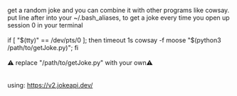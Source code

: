 get a random joke and you can combine it with other programs like cowsay.<br />
put line after into your ~/.bash_aliases, to get a joke every time you open up session 0 in your terminal<br />
<br /> 
if [ "$(tty)" == /dev/pts/0 ]; then timeout 1s cowsay -f moose "$(python3 /path/to/getJoke.py)"; fi<br /> 
<br />
⚠️ replace "/path/to/getJoke.py" with your own⚠️ <br />
<br />
<br />
using: https://v2.jokeapi.dev/ <br />
